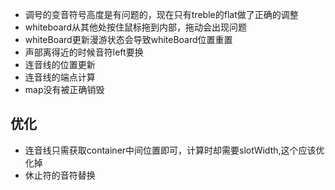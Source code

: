 + 调号的变音符号高度是有问题的，现在只有treble的flat做了正确的调整
+ whiteboard从其他处按住鼠标拖到内部，拖动会出现问题
+ whiteBoard更新漫游状态会导致whiteBoard位置重置
+ 声部离得近的时候音符left要换
+ 连音线的位置更新
+ 连音线的端点计算
+ map没有被正确销毁

## 优化

+ 连音线只需获取container中间位置即可，计算时却需要slotWidth,这个应该优化掉
+ 休止符的音符替换